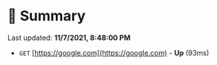# 📖 Summary
Last updated: **11/7/2021, 8:48:00 PM**

- `GET` [https://google.com](https://google.com) - **Up** (93ms)
